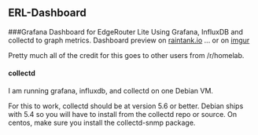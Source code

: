 ## ERL-Dashboard
###Grafana Dashboard for EdgeRouter Lite
Using Grafana, InfluxDB and collectd to graph metrics.
Dashboard preview on [raintank.io](https://snapshot.raintank.io/dashboard/snapshot/NytKSRUemSB4ZML10wcjqXmgt5J1aZ64)
... or on [imgur](http://imgur.com/sxVC2lp)

Pretty much all of the credit for this goes to other users from /r/homelab. 

#### collectd

I am running grafana, influxdb, and collectd on one Debian VM. 

For this to work, collectd should be at version 5.6 or better. Debian ships with 5.4 so you will have to install from the collectd repo or source. On centos, make sure you install the collectd-snmp package.

 
 



